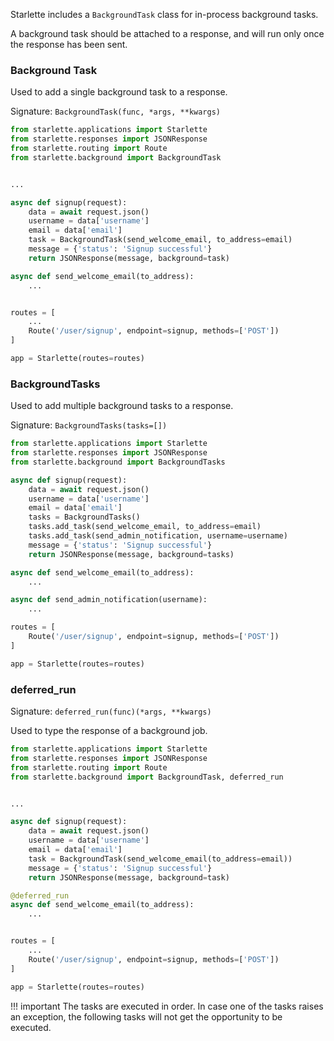 
Starlette includes a `BackgroundTask` class for in-process background tasks.

A background task should be attached to a response, and will run only once
the response has been sent.

### Background Task

Used to add a single background task to a response.

Signature: `BackgroundTask(func, *args, **kwargs)`

```python
from starlette.applications import Starlette
from starlette.responses import JSONResponse
from starlette.routing import Route
from starlette.background import BackgroundTask


...

async def signup(request):
    data = await request.json()
    username = data['username']
    email = data['email']
    task = BackgroundTask(send_welcome_email, to_address=email)
    message = {'status': 'Signup successful'}
    return JSONResponse(message, background=task)

async def send_welcome_email(to_address):
    ...


routes = [
    ...
    Route('/user/signup', endpoint=signup, methods=['POST'])
]

app = Starlette(routes=routes)
```

### BackgroundTasks

Used to add multiple background tasks to a response.

Signature: `BackgroundTasks(tasks=[])`

```python
from starlette.applications import Starlette
from starlette.responses import JSONResponse
from starlette.background import BackgroundTasks

async def signup(request):
    data = await request.json()
    username = data['username']
    email = data['email']
    tasks = BackgroundTasks()
    tasks.add_task(send_welcome_email, to_address=email)
    tasks.add_task(send_admin_notification, username=username)
    message = {'status': 'Signup successful'}
    return JSONResponse(message, background=tasks)

async def send_welcome_email(to_address):
    ...

async def send_admin_notification(username):
    ...

routes = [
    Route('/user/signup', endpoint=signup, methods=['POST'])
]

app = Starlette(routes=routes)
```

### deferred_run

Signature: `deferred_run(func)(*args, **kwargs)`

Used to type the response of a background job.

```python
from starlette.applications import Starlette
from starlette.responses import JSONResponse
from starlette.routing import Route
from starlette.background import BackgroundTask, deferred_run


...

async def signup(request):
    data = await request.json()
    username = data['username']
    email = data['email']
    task = BackgroundTask(send_welcome_email(to_address=email))
    message = {'status': 'Signup successful'}
    return JSONResponse(message, background=task)

@deferred_run
async def send_welcome_email(to_address):
    ...


routes = [
    ...
    Route('/user/signup', endpoint=signup, methods=['POST'])
]

app = Starlette(routes=routes)
```

!!! important
    The tasks are executed in order. In case one of the tasks raises
    an exception, the following tasks will not get the opportunity to be executed.
